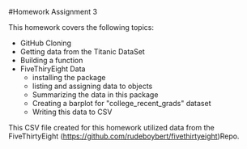 #Homework Assignment 3

This homework covers the following topics:
 * GitHub Cloning
 * Getting data from the Titanic DataSet
 * Building a function
 * FiveThiryEight Data
   - installing the package
   - listing and assigning data to objects
   - Summarizing the data in this package
   - Creating a barplot for "college_recent_grads" dataset
   - Writing this data to CSV

This CSV file created for this homework utilized data from the FiveThirtyEight (https://github.com/rudeboybert/fivethirtyeight)Repo.
